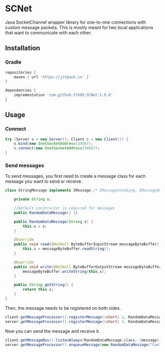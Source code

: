 
# SCNet

Java SocketChannel wrapper library for one-to-one connections with custom message packets.
This is mostly meant for two local applications that want to communicate with each other.


## Installation

### Gradle

```groovy
repositories {
    maven { url 'https://jitpack.io' }
}

dependencies {
    implementation 'com.github.tth05:SCNet:1.0.0'
}
```

## Usage

### Connect
```java
try (Server s = new Server(); Client c = new Client()) {
    s.bind(new InetSocketAddress(3456));
    c.connect(new InetSocketAddress(3456));
}
```

### Send messages

To send messages, you first need to create a message class for each message you want to send or receive.
```java
class StringMessage implements IMessage /* IMessageIncoming, IMessageOutgoing */ {

    private String s;

    //Default constructor is required for messages
    public RandomDataMessage() {}

    public RandomDataMessage(String s) {
        this.s = s;
    }

    @Override
    public void read(@NotNull ByteBufferInputStream messageByteBuffer) {
        this.s = messageByteBuffer.readString();        
    }

    @Override
    public void write(@NotNull ByteBufferOutputStream messageByteBuffer) {
        messageByteBuffer.writeString(this.s);
    }

    public String getString() {
        return this.s;
    }
}
```
Then, the message needs to be registered on both sides.
```java
client.getMessageProcessor().registerMessage((short) 1, RandomDataMessage.class);
server.getMessageProcessor().registerMessage((short) 1, RandomDataMessage.class);
```
Now you can send the message and receive it.
```java
client.getMessageBus().listenAlways(RandomDataMessage.class, (message) -> System.out.println(message.getString())
server.getMessageProcessor().enqueueMessage(new RandomDataMessage("Cool!"));
```

